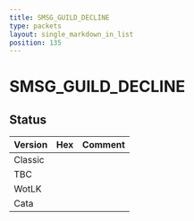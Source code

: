 ```yaml
---
title: SMSG_GUILD_DECLINE
type: packets
layout: single_markdown_in_list
position: 135
---
```


# SMSG_GUILD_DECLINE

## Status

Version | Hex | Comment
---------- | ---------- | ---------- 
Classic |  |  
TBC |  |  
WotLK |  |  
Cata |  |  
